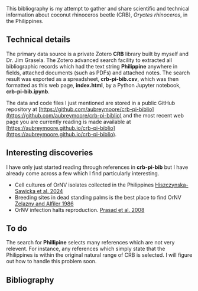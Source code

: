 This bibliography is my attempt to gather and share scientific and technical information about coconut rhinoceros beetle (CRB), 
*Oryctes rhinoceros*, in the Philippines.

## Technical details
The primary data source is a private Zotero **CRB** library built by myself and Dr. Jim Grasela.
The Zotero advanced search facility to extracted all bibliographic records 
which had the text string **Philippine** anywhere in fields, attached documents (such as PDFs) and attached notes.
    The search result was exported as a spreadsheet, **crb-pi-bib.csv**, 
    which was then formatted as this web page, **index.html**, by a Python Jupyter notebook, **crb-pi-bib.ipynb**.

The data and code files I just mentioned are stored in a public GitHub repository
    at [https://github.com/aubreymoore/crb-pi-biblio](https://github.com/aubreymoore/crb-pi-biblio)
    and the most recent web page you are currently reading is made available 
    at [https://aubreymoore.github.io/crb-pi-biblio](https://aubreymoore.github.io/crb-pi-biblio).

## Interesting discoveries
I have only just started reading through references in **crb-pi-bib** but I have already come across 
    a few which I find particularly interesting.

* Cell cultures of OrNV isolates collected in the Philippines [Hiszczynska-Sawicka et al. 2024](index.html#NV2VFWYS)
* Breeding sites in dead standing palms is the best place to find OrNV [Zelazny and Alfiler 1986](index.html#E5I5WF8C)
* OrNV infection halts reproduction. [Prasad et al. 2008](index.html#P3FSEJQZ)

## To do
The search for **Phillipine** selects many references which are not very relevent. 
    For instance, any references which simply state that the Philippines is within the original natural range of CRB is selected. 
    I will figure out how to handle this problem soon.

## Bibliography    
